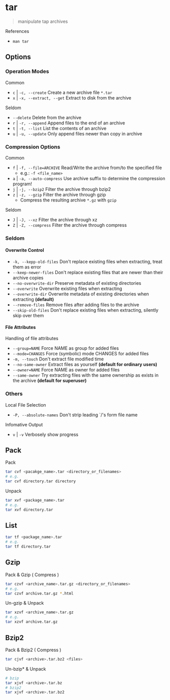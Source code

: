 # tar

> manipulate tap archives

References

- `man tar`

## Options

### Operation Modes

Common

- `c` | `-c, --create` Create a new archive file `*.tar`
- `x` | `-x, --extract, --get` Extract to disk from the archive

Seldom

- `--delete` Delete from the archive
- `r` | `-r, --append` Append files to the end of an archive
- `t` | `-t, --list` List the contents of an archive
- `u` | `-u, --update` Only append files newer than copy in archive

### Compression Options

Common

- `f` | `-f, --file=ARCHIVE` Read/Write the archive from/to the specified file
    - e.g.: `-f <file_name>`
- `a` | `-a, --auto-compress` Use archive suffix to determine the compression program!
- `j` | `-j, --bzip2` Filter the archive through bzip2
- `z` | `-z, --gzip` Filter the archive through gzip
    - Compress the resulting archive `*.gz` with `gzip`

Seldom

- `J` | `-J, --xz` Filter the archive through xz
- `Z` | `-Z, --compress` Filter the archive through compress

### Seldom

#### Overwrite Control

- `-k, --kepp-old-files` Don't replace existing files when extracting, treat them as error
- `--keep-newer-files` Don't replace existing files that are newer than their archive copies
- `--no-overwrite-dir` Preserve metadata of existing directories
- `--overwrite` Overwrite existing files when extracting
- `--overwrite-dir` Overwrite metadata of existing directories when extracting **(default)**
- `--remove-files` Remove files after adding files to the archive
- `--skip-old-files` Don't replace existing files when extracting, silently skip over them

#### File Attributes

Handling of file attributes

- `--group=NAME` Force NAME as group for added files
- `--mode=CHANGES` Force (symbolic) mode CHANGES for added files
- `-m, --touch` Don't extract file modified time
- `--no-same-owner` Extract files as yourself **(default for ordinary users)**
- `--owner=NAME` Force NAME as owner for added files
- `--same-owner` Try extracting files with the same ownership as exists in the archive **(default for superuser)**

### Others

Local File Selection

- `-P, --absolute-names` Don't strip leading `/'s form file name

Infomative Output

- `v` | `-v` Verbosely show progress

## Pack

Pack

```bash
tar cvf <pacakge_name>.tar <directory_or_filenames>
# e.g.
tar cvf directory.tar directory
```

Unpack

```bash
tar xvf <package_name>.tar
# e.g.
tar xvf directory.tar
```

## List

```bash
tar tf <package_name>.tar
# e.g.
tar tf directory.tar
```

## Gzip

Pack & Gzip ( Compress )

```bash
tar czvf <archive_name>.tar.gz <directory_or_filenames>
# e.g.
tar czvf archive.tar.gz *.html
```

Un-gzip & Unpack

```bash
tar xzvf <archive_name>.tar.gz
# e.g.
tar xzvf archive.tar.gz
```

## Bzip2

Pack & Bzip2 ( Compress )

```bash
tar cjvf <archive>.tar.bz2 <files>
```

Un-bzip\* & Unpack

```bash
# bzip
tar xjvf <archive>.tar.bz
# bzip2
tar xjvf <archive>.tar.bz2
```
